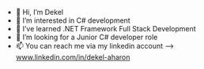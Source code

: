 - 👋 Hi, I’m Dekel
- 👀 I’m interested in C# development
- 🌱 I’ve learned .NET Framework Full Stack Development
- 💞️ I’m looking for a Junior C# developer role
- 📫 You can reach me via my linkedin account --> www.linkedin.com/in/dekel-aharon

<!---
DekelAH/DekelAH is a ✨ special ✨ repository because its `README.md` (this file) appears on your GitHub profile.
You can click the Preview link to take a look at your changes.
--->
